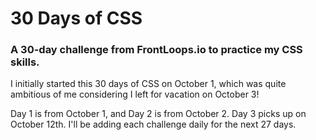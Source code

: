 <h1>30 Days of CSS</h1>
<h3>A 30-day challenge from FrontLoops.io to practice my CSS skills.</h3>
<p>I initially started this 30 days of CSS on October 1, which was quite ambitious of me considering I left for vacation on October 3!</p>
<p>Day 1 is from October 1, and Day 2 is from October 2. Day 3 picks up on October 12th. I'll be adding each challenge daily for the next 27 days.</p>
